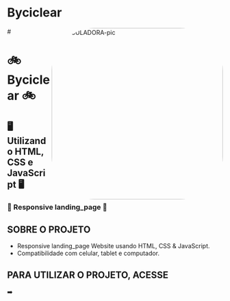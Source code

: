 # Byciclear
<img align="right" alt="CALCULADORA-pic" height="400" style="border-radius:100px;" src="https://github.com/JVOA02/Byciclear/blob/main/BikeShere-Google-Chrome-2023-02-03-12-35-34-_online-video-cutter.com_.gif">
#

# 🚲 Byciclear 🚲 
## 🖥️ Utilizando HTML, CSS e JavaScript 🖥️
### 📱 Responsive landing_page 📱

## SOBRE O PROJETO
- Responsive landing_page Website usando HTML, CSS & JavaScript.
- Compatibilidade com celular, tablet e computador.
## PARA UTILIZAR O PROJETO, ACESSE

➡️
